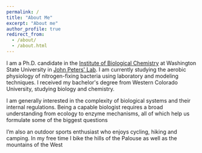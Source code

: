 ```yaml
---
permalink: /
title: "About Me"
excerpt: "About me"
author_profile: true
redirect_from: 
  - /about/
  - /about.html
---
```


I am a Ph.D. candidate in the [Institute of Biological Chemistry](https://ibc.wsu.edu/) at Washington State University in [John Peters' Lab](https://labs.wsu.edu/peters/). I am currently studying the aerobic physiology of nitrogen-fixing bacteria using laboratory and modeling techniques. I received my bachelor's degree from Western Colorado University, studying biology and chemistry.  
 
I am generally interested in the complexity of biological systems and their internal regulations. Being a capable biologist requires a broad understanding from ecology to enzyme mechanisms, all of which help us formulate some of the biggest questions
 
I’m also an outdoor sports enthusiast who enjoys cycling, hiking and camping. In my free time I bike the hills of the Palouse as well as the mountains of the West 

